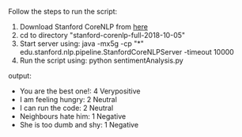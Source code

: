 Follow the steps to run the script:

1. Download Stanford CoreNLP from [here](https://stanfordnlp.github.io/CoreNLP/)
2. cd to directory "stanford-corenlp-full-2018-10-05"
3. Start server using: java -mx5g -cp "*" edu.stanford.nlp.pipeline.StanfordCoreNLPServer -timeout 10000
4. Run the script using: python sentimentAnalysis.py

output:

- You are the best one!: 	 4 Verypositive
- I am feeling hungry: 	   2 Neutral
- I can run the code: 	   2 Neutral
- Neighbours hate him: 	   1 Negative
- She is too dumb and shy: 1 Negative
